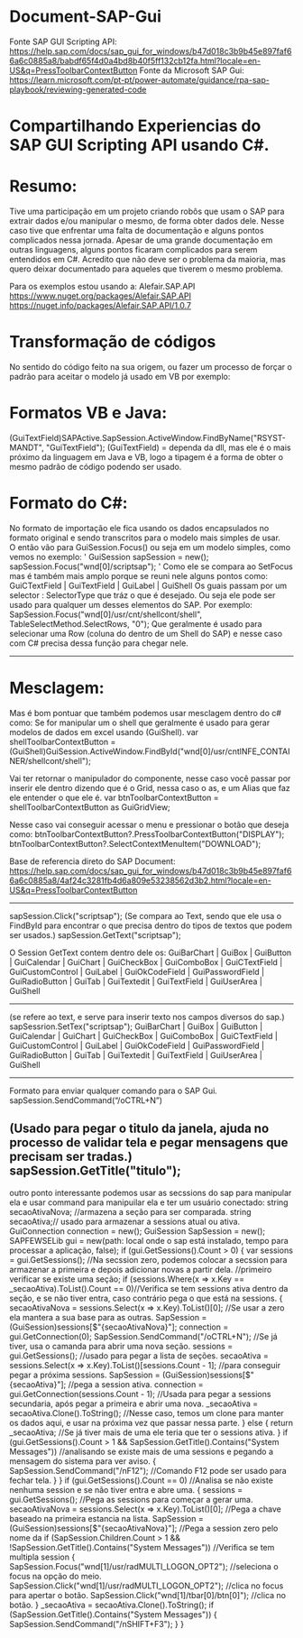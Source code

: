 # Document-SAP-Gui
Fonte SAP GUI Scripting API: https://help.sap.com/docs/sap_gui_for_windows/b47d018c3b9b45e897faf66a6c0885a8/babdf65f4d0a4bd8b40f5ff132cb12fa.html?locale=en-US&q=PressToolbarContextButton
Fonte da Microsoft SAP Gui: https://learn.microsoft.com/pt-pt/power-automate/guidance/rpa-sap-playbook/reviewing-generated-code

# Compartilhando Experiencias do SAP GUI Scripting API usando C#.

# Resumo:
Tive uma participação em um projeto criando robôs que usam o SAP para extrair dados e/ou manipular o mesmo, de forma obter dados dele.
  Nesse caso tive que enfrentar uma falta de documentação e alguns pontos complicados nessa jornada. Apesar de uma grande documentação em outras linguagens, alguns pontos ficaram complicados para serem entendidos em C#. 
  Acredito que não deve ser o problema da maioria, mas quero deixar documentado para aqueles que tiverem o mesmo problema.

Para os exemplos estou usando a: Alefair.SAP.API
https://www.nuget.org/packages/Alefair.SAP.API
https://nuget.info/packages/Alefair.SAP.API/1.0.7

# Transformação de códigos
No sentido do código feito na sua origem, ou fazer um processo de forçar o padrão para aceitar o modelo já usado em VB por exemplo:

# Formatos VB e Java:
 (GuiTextField)SAPActive.SapSession.ActiveWindow.FindByName("RSYST-MANDT", "GuiTextField");
 (GuiTextField) = dependa da dll, mas ele é o mais próximo da linguagem em Java e VB, logo a tipagem é a forma de obter o mesmo padrão de código podendo ser usado.

# Formato do C#:
No formato de importação ele fica usando os dados encapsulados no formato original e sendo transcritos para o modelo mais simples de usar.  
O  então vão para GuiSession.Focus() ou seja em um modelo simples, como vemos no exemplo:
'
  GuiSession sapSession = new();
  sapSession.Focus("wnd[0]/scriptsap");
'
Como ele se compara ao SetFocus mas é também mais amplo porque se reuni nele alguns pontos como:
GuiCTextField | GuiTextField | GuiLabel | GuiShell
Os guais passam por um selector : SelectorType que tráz o que é desejado.
Ou seja ele pode ser usado para qualquer um desses elementos do SAP.
Por exemplo: SapSession.Focus("wnd[0]/usr/cnt/shellcont/shell", TableSelectMethod.SelectRows, "0");
Que geralmente é usado para selecionar uma Row (coluna do dentro de um Shell do SAP) e nesse caso com C# precisa dessa função para chegar nele.

---------------

# Mesclagem:
  Mas é bom pontuar que também podemos usar mesclagem dentro do c# como:
   Se for manipular um o shell que geralmente é usado para gerar modelos de dados em excel usando (GuiShell).
   var shellToolbarContextButton = (GuiShell)GuiSession.ActiveWindow.FindById("wnd[0]/usr/cntlNFE_CONTAINER/shellcont/shell");
 
 Vai ter retornar o manipulador do componente, nesse caso você passar por inserir ele dentro dizendo que é o Grid, nessa caso o as, e um Alias que faz ele entender o que ele é.
 var btnToolbarContextButton = shellToolbarContextButton as GuiGridView;

 Nesse caso vai conseguir acessar o menu e pressionar o botão que deseja como:
 btnToolbarContextButton?.PressToolbarContextButton("DISPLAY");
 btnToolbarContextButton?.SelectContextMenuItem("DOWNLOAD");
 
 Base de referencia direto do SAP Document: https://help.sap.com/docs/sap_gui_for_windows/b47d018c3b9b45e897faf66a6c0885a8/4af24c3281fb4d6a809e53238562d3b2.html?locale=en-US&q=PressToolbarContextButton

-------------

sapSession.Click("scriptsap");
(Se compara ao Text, sendo que ele usa o FindById para encontrar o que precisa dentro do tipos de textos que podem ser usados.)
sapSession.GetText("scriptsap");

O Session GetText contem dentro dele os:
GuiBarChart | GuiBox | GuiButton | GuiCalendar | GuiChart | GuiCheckBox | GuiComboBox | GuiCTextField | GuiCustomControl | GuiLabel | GuiOkCodeField | GuiPasswordField | GuiRadioButton | GuiTab | GuiTextedit | GuiTextField | GuiUserArea | GuiShell

----------------------
(se refere ao text, e serve para inserir texto nos campos diversos do sap.)
sapSessrion.SetTex("scriptsap");
GuiBarChart | GuiBox | GuiButton | GuiCalendar | GuiChart | GuiCheckBox | GuiComboBox | GuiCTextField | GuiCustomControl | GuiLabel | GuiOkCodeField | GuiPasswordField | GuiRadioButton | GuiTab | GuiTextedit | GuiTextField | GuiUserArea | GuiShell 

------------------
Formato para enviar qualquer comando para o SAP Gui.
sapSession.SendCommand(“/oCTRL+N”)

(Usado para pegar o titulo da janela, ajuda no processo de validar tela e pegar mensagens que precisam ser tradas.)
sapSession.GetTitle("titulo");
-------------------------

outro ponto interessante podemos usar as secssions do sap para manipular ela e usar command para manipuilar ela e ter um usuário conectado:
 string secaoAtivaNova; //armazena a seção para ser comparada.
 string secaoAtiva;// usado para armazenar a sessions atual ou ativa.
 GuiConnection connection = new();
 GuiSession SapSession = new();
 SAPFEWSELib gui = new(path: local onde o sap está instalado, tempo para processar a aplicação, false);
 if (gui.GetSessions().Count > 0)
 {
     var sessions = gui.GetSessions();
     //Na secssion zero, podemos colocar a secssion para armazenar a primeira e depois adicionar novas a partir dela.
     //primeiro verificar se existe uma seção;
     if (sessions.Where(x => x.Key == _secaoAtiva).ToList().Count == 0)//Verifica se tem sessions ativa dentro da seção, e se não tiver entra, caso contrário pega o que está na sessions.
     {
         secaoAtivaNova = sessions.Select(x => x.Key).ToList()[0]; //Se usar a zero ela mantera a sua base para as outras.
         SapSession = (GuiSession)sessions[$"{secaoAtivaNova}"];
         connection = gui.GetConnection(0);
         SapSession.SendCommand("/oCTRL+N"); //Se já tiver, usa o camanda para abrir uma nova seção.
         sessions = gui.GetSessions(); //usado para pegar a lista de seções.
         secaoAtiva = sessions.Select(x => x.Key).ToList()[sessions.Count - 1]; //para conseguir pegar a próxima sessions. 
         SapSession = (GuiSession)sessions[$"{secaoAtiva}"]; //pega a session ativa.
         connection = gui.GetConnection(sessions.Count - 1); //Usada para pegar a sessions secundaria, após pegar a primeira e abrir uma nova.
         _secaoAtiva = secaoAtiva.Clone().ToString(); //Nesse caso, temos um clone para manter os dados aqui, e usar na próxima vez que passar nessa parte.
     }
     else
     {
         return _secaoAtiva; //Se já tiver mais de uma ele teria que ter o sessions ativa. 
     }
     if (gui.GetSessions().Count > 1 && SapSession.GetTitle().Contains("System Messages")) //analisando se existe mais de uma sessions e pegando a  mensagem do sistema para ver aviso.
     {
         SapSession.SendCommand("/nF12"); //Comando F12 pode ser usado para fechar tela.
     }
 }
 if (gui.GetSessions().Count == 0) //Analisa se não existe nenhuma session e se não tiver entra e abre uma. 
 {
     sessions = gui.GetSessions(); //Pega as sessions para começar a gerar uma.
     secaoAtivaNova = sessions.Select(x => x.Key).ToList()[0]; //Pega a chave baseado na primeira estancia na lista. 
     SapSession = (GuiSession)sessions[$"{secaoAtivaNova}"]; //Pega a session zero pelo nome da 
     if (SapSession.Children.Count > 1 && !SapSession.GetTitle().Contains("System Messages")) //Verifica se tem multipla session 
     {
         SapSession.Focus("wnd[1]/usr/radMULTI_LOGON_OPT2"); //seleciona o focus na opção do meio.
         SapSession.Click("wnd[1]/usr/radMULTI_LOGON_OPT2"); //clica no focus para apertar o botão.
         SapSession.Click("wnd[1]/tbar[0]/btn[0]"); //clica no botão.
     }
     _secaoAtiva = secaoAtiva.Clone().ToString();
     if (SapSession.GetTitle().Contains("System Messages"))
     {
         SapSession.SendCommand("/nSHIFT+F3");
     }
 }


